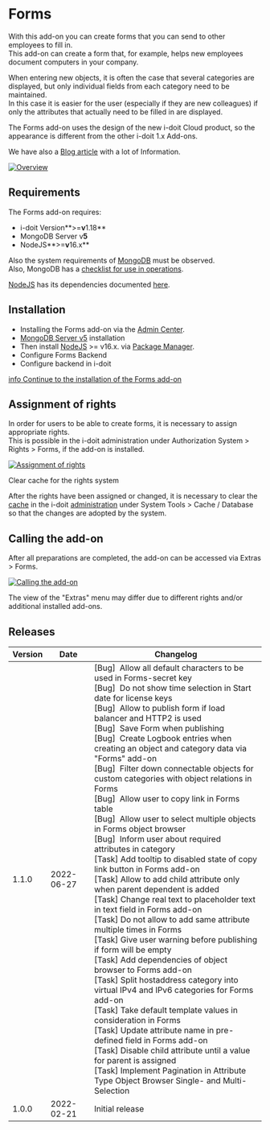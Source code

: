 # Forms

With this add-on you can create forms that you can send to other employees to fill in.  
This add-on can create a form that, for example, helps new employees document computers in your company.

When entering new objects, it is often the case that several categories are displayed, but only individual fields from each category need to be maintained.  
In this case it is easier for the user (especially if they are new colleagues) if only the attributes that actually need to be filled in are displayed.

The Forms add-on uses the design of the new i-doit Cloud product, so the appearance is different from the other i-doit 1.x Add-ons.

We have also a [Blog article](https://www.i-doit.com/en/blog/the-new-i-doit-pro-forms-add-on/) with a lot of Information.

[![Overview](../../assets/images/en/i-doit-pro-add-ons/forms/1-forms.png)](../../assets/images/en/i-doit-pro-add-ons/forms/1-forms.png)

Requirements
------------

The Forms add-on requires:

*   i-doit Version**\>=**v**1.18**
*   MongoDB Server v**5**
*   NodeJS**\>=**v**16.x**

Also the system requirements of [MongoDB](https://docs.mongodb.com/manual/administration/production-notes/#mongodb-binaries) must be observed.  
Also, MongoDB has a [checklist for use in operations](https://docs.mongodb.com/manual/administration/production-checklist-operations/#operations-checklist).

[NodeJS](https://nodejs.org/en/download/current/) has its dependencies documented [here](https://nodejs.org/en/docs/meta/topics/dependencies/).

Installation
------------

*   Installing the Forms add-on via the [Admin Center](../../system-administration/admin-center.md).
*   [MongoDB Server v5](https://docs.mongodb.com/manual/installation/) installation
*   Then install [NodeJS](https://nodejs.org/en/download/current/) >= v16.x. via [Package Manager](https://nodejs.org/en/download/package-manager/).
*   Configure Forms Backend
*   Configure backend in i-doit

[info Continue to the installation of the Forms add-on](./install-forms-addon.md)

Assignment of rights
--------------------

In order for users to be able to create forms, it is necessary to assign appropriate rights.  
This is possible in the i-doit administration under Authorization System > Rights > Forms, if the add-on is installed.

[![Assignment of rights](../../assets/images/en/i-doit-pro-add-ons/forms/2-forms.png)](../../assets/images/en/i-doit-pro-add-ons/forms/2-forms.png)

Clear cache for the rights system

After the rights have been assigned or changed, it is necessary to clear the [cache](../../system-administration/administration/system-tools.md) in the i-doit [administration](../../system-administration/administration/index.md) under System Tools > Cache / Database so that the changes are adopted by the system.

Calling the add-on
------------------

After all preparations are completed, the add-on can be accessed via Extras > Forms.

[![Calling the add-on](../../assets/images/en/i-doit-pro-add-ons/forms/3-forms.png)](../../assets/images/en/i-doit-pro-add-ons/forms/3-forms.png)

The view of the "Extras" menu may differ due to different rights and/or additional installed add-ons.

Releases
--------

| Version | Date | Changelog |
| --- | --- | --- |
| 1.1.0 | 2022-06-27 | [Bug]  Allow all default characters to be used in Forms-secret key  <br>[Bug]  Do not show time selection in Start date for license keys  <br>[Bug]  Allow to publish form if load balancer and HTTP2 is used  <br>[Bug]  Save Form when publishing  <br>[Bug]  Create Logbook entries when creating an object and category data via "Forms" add-on  <br>[Bug]  Filter down connectable objects for custom categories with object relations in Forms  <br>[Bug]  Allow user to copy link in Forms table  <br>[Bug]  Allow user to select multiple objects in Forms object browser  <br>[Bug]  Inform user about required attributes in category  <br>[Task] Add tooltip to disabled state of copy link button in Forms add-on  <br>[Task] Allow to add child attribute only when parent dependent is added  <br>[Task] Change real text to placeholder text in text field in Forms add-on  <br>[Task] Do not allow to add same attribute multiple times in Forms  <br>[Task] Give user warning before publishing if form will be empty  <br>[Task] Add dependencies of object browser to Forms add-on  <br>[Task] Split hostaddress category into virtual IPv4 and IPv6 categories for Forms add-on  <br>[Task] Take default template values in consideration in Forms  <br>[Task] Update attribute name in pre-defined field in Forms add-on  <br>[Task] Disable child attribute until a value for parent is assigned  <br>[Task] Implement Pagination in Attribute Type Object Browser Single- and Multi-Selection |
| 1.0.0 | 2022-02-21 | Initial release |